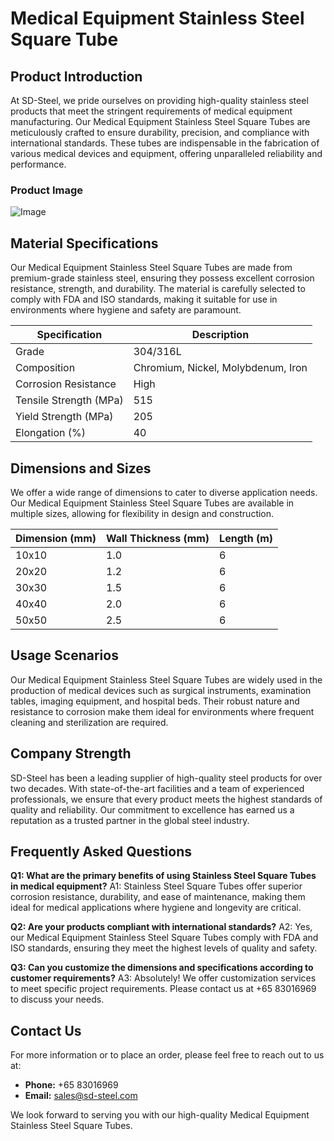 # Medical Equipment Stainless Steel Square Tube

## Product Introduction

At SD-Steel, we pride ourselves on providing high-quality stainless steel products that meet the stringent requirements of medical equipment manufacturing. Our Medical Equipment Stainless Steel Square Tubes are meticulously crafted to ensure durability, precision, and compliance with international standards. These tubes are indispensable in the fabrication of various medical devices and equipment, offering unparalleled reliability and performance.

### Product Image
![Image](https://github.com/user-attachments/assets/2567258e-e124-4816-932d-1809bd27ef0b)

## Material Specifications

Our Medical Equipment Stainless Steel Square Tubes are made from premium-grade stainless steel, ensuring they possess excellent corrosion resistance, strength, and durability. The material is carefully selected to comply with FDA and ISO standards, making it suitable for use in environments where hygiene and safety are paramount.

| Specification | Description |
|---------------|-------------|
| Grade         | 304/316L    |
| Composition   | Chromium, Nickel, Molybdenum, Iron |
| Corrosion Resistance | High |
| Tensile Strength (MPa) | 515 |
| Yield Strength (MPa) | 205 |
| Elongation (%) | 40 |

## Dimensions and Sizes

We offer a wide range of dimensions to cater to diverse application needs. Our Medical Equipment Stainless Steel Square Tubes are available in multiple sizes, allowing for flexibility in design and construction.

| Dimension (mm) | Wall Thickness (mm) | Length (m) |
|----------------|---------------------|------------|
| 10x10          | 1.0                 | 6          |
| 20x20          | 1.2                 | 6          |
| 30x30          | 1.5                 | 6          |
| 40x40          | 2.0                 | 6          |
| 50x50          | 2.5                 | 6          |

## Usage Scenarios

Our Medical Equipment Stainless Steel Square Tubes are widely used in the production of medical devices such as surgical instruments, examination tables, imaging equipment, and hospital beds. Their robust nature and resistance to corrosion make them ideal for environments where frequent cleaning and sterilization are required.

## Company Strength

SD-Steel has been a leading supplier of high-quality steel products for over two decades. With state-of-the-art facilities and a team of experienced professionals, we ensure that every product meets the highest standards of quality and reliability. Our commitment to excellence has earned us a reputation as a trusted partner in the global steel industry.

## Frequently Asked Questions

**Q1: What are the primary benefits of using Stainless Steel Square Tubes in medical equipment?**
A1: Stainless Steel Square Tubes offer superior corrosion resistance, durability, and ease of maintenance, making them ideal for medical applications where hygiene and longevity are critical.

**Q2: Are your products compliant with international standards?**
A2: Yes, our Medical Equipment Stainless Steel Square Tubes comply with FDA and ISO standards, ensuring they meet the highest levels of quality and safety.

**Q3: Can you customize the dimensions and specifications according to customer requirements?**
A3: Absolutely! We offer customization services to meet specific project requirements. Please contact us at +65 83016969 to discuss your needs.

## Contact Us

For more information or to place an order, please feel free to reach out to us at:
- **Phone:** +65 83016969
- **Email:** sales@sd-steel.com

We look forward to serving you with our high-quality Medical Equipment Stainless Steel Square Tubes.